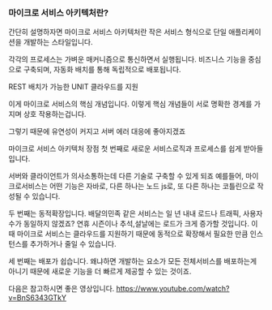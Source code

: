### 마이크로 서비스 아키텍처란?
간단히 설명하자면 마이크로 서비스 아키텍처란 작은 서비스 형식으로 단일 애플리케이션을 개발하는 스타일입니다.

각각의 프로세스는 가벼운 매커니즘으로 통신하면서 실행됩니다. 비즈니스 기능을 중심으로 구축되며, 자동화 배치를 통해 독립적으로 배포됩니다.

REST
배치가 가능한 UNIT
클라우드를 지원

이게 마이크로 서비스의 핵심 개념입니다.
이렇게 핵심 개념들이 서로 명확한 경계를 가지며 상호 작용하는겁니다.

그렇기 때문에 유연성이 커지고 서버 에러 대응에 좋아지겠죠

마이크로 서비스 아키텍처 장점
첫 번째로 새로운 서비스로직과 프로세스를 쉽게 받아들입니다.

서버와 클라이언트가 의사소통하는데 다른 기술로 구축할 수 있게 되죠
예를들어, 마이크로서비스는 어떤 기능은 자바로, 다른 하나는 노드 js로, 또 다른 하나는 코틀린으로 작성될 수 있습니다.



두 번째는 동적확장입니다.
배달의민족 같은 서비스는 일 년 내내 로드나 트래픽, 사용자 수가 동일하지 않겠죠? 연휴 시즌이나 추석,설날에는 로드가 크게 증가할 것입니다.
이때 마이크로 서비스는 클라우드를 지원하기 때문에 동적으로 확장해서 필요한 만큼 인스턴스를 추가하거나 줄일 수 있습니다.



세 번째는 배포가 쉽습니다.
왜냐하면 개발하는 요소가 모든 전체서비스를  배포하는게 아니기 때문에 새로운 기능을 더 빠르게 제공할 수 있는 것이죠.

다음은  참고하시면 좋은 영상입니다.
https://www.youtube.com/watch?v=BnS6343GTkY